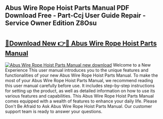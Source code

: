 ## Abus Wire Rope Hoist Parts Manual PDF Download Free - Part-Ccj User Guide Repair - Service Owner Edition Z8Osu

# <h2><a href="http://bc70899.oget.top/?id=Abus+Wire+Rope+Hoist+Parts+Manual">🔗Download New 👉🔴 Abus Wire Rope Hoist Parts Manual</a></h2>

[![Abus Wire Rope Hoist Parts Manual new download](https://i.imgur.com/5g1atiW.png)](http://bc70899.oget.top/?id=Abus+Wire+Rope+Hoist+Parts+Manual)
Welcome to a New Experience This user manual introduces you to the unique features and functionalities of your new Abus Wire Rope Hoist Parts Manual. To make the most of your Abus Wire Rope Hoist Parts Manual, we recommend reading this user manual carefully before use. It includes step-by-step instructions for setting up the product, as well as detailed information on how to use its various features and capabilities. This Abus Wire Rope Hoist Parts Manual comes equipped with a wealth of features to enhance your daily life. Please Don't Be Afraid to Ask Abus Wire Rope Hoist Parts Manual. Our customer support team is ready to answer your questions.
